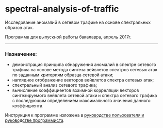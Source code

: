 # spectral-analysis-of-traffic

Исследование аномалий в сетевом трафике на основе спектральных образов атак.

Программа для выпускной работы бакалавра, апрель 2017г.
***
### Назначение:
- демонстрация принципа обнаружения аномалий в спектре сетевого трафика на основе метода синтеза вейвлетов спектров сетевых атак по заданным критериям образца сетевой атаки;
- наглядное  отображение векторов вейвлетов спектра сетевых атак;
- спектральный анализ сетевого трафика;
- вычисление коэффициентов взаимной корреляции векторов синтезируемого вейвлета сетевой атаки и спектра сетевого трафика с последующим определением максимального значения данного коэффициента. 

Инструкция к программе изложена в [руководстве пользователя и руководстве программиста](https://github.com/kuroboloid/spectral-analysis-of-traffic/tree/master/project/Инструкции).

